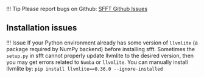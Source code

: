 [SFFT Github Issues]: https://github.com/thomasvrussell/sfft/issues
!!! Tip
    Please report bugs on Github: [SFFT Github Issues]

## Installation issues
!!! Issue
    If your Python environment already has some version of ``llvmlite`` (a package required by NumPy backend) before installing sfft. Sometimes the ``setup.py`` in sfft cannot properly update llvmlite to the desired version, then you may get errors related to ``Numba`` or ``llvmlite``. You can manually install llvmlite by:
    ```
    pip install llvmlite==0.36.0 --ignore-installed
    ```

